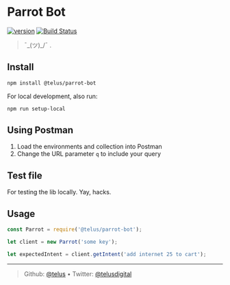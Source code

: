 # Parrot Bot

[![version][npm-image]][npm-url] [![Build Status][circle-image]][circle-url]

> ¯\_(ツ)_/¯ .

## Install

```bash
npm install @telus/parrot-bot
```

For local development, also run:
```bash
npm run setup-local
```

## Using Postman

1. Load the environments and collection into Postman
1. Change the URL parameter `q` to include your query

## Test file

For testing the lib locally. Yay, hacks.

## Usage

```js
const Parrot = require('@telus/parrot-bot');

let client = new Parrot('some key');

let expectedIntent = client.getIntent('add internet 25 to cart');
```

---
> Github: [@telus](https://github.com/telus) &bull; 
> Twitter: [@telusdigital](https://twitter.com/telusdigital)

[circle-url]: https://circleci.com/gh/telus/parrot-bot
[circle-image]: https://img.shields.io/circleci/project/github/telus/parrot-bot/master.svg?style=for-the-badge&logo=circleci

[npm-url]: https://www.npmjs.com/package/@telus/parrot-bot
[npm-image]: https://img.shields.io/npm/v/@telus/parrot-bot.svg?style=for-the-badge&logo=npm
